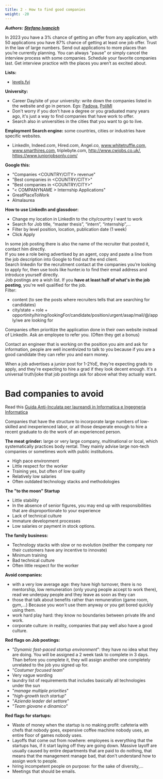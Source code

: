 ```yaml
---
title: 2 - How to find good companies
weight: -20
---
```


***Authors: [Stefano Ivancich](https://www.linkedin.com/in/stefano-ivancich/)***

In 2023 you have a 3% chance of getting an offer from any application, with 50 applications you have 87% chance of getting at least one job offer. Trust in the law of large numbers.
Send out applications to more places than you’re currently planning.
You can always "pause" or simply cancel the interview process with some companies.
Schedule your favorite companies last. Get interview practice with the places you aren’t as excited about.


**Lists:**
 - [levels.fyi](https://www.levels.fyi/internships/)

**University:**
 - Career Day/site of your university: write down the companies listed in the website and go in person. Egs: [Padova](https://www.universitaperta-unipd.it/eventi/universita-aperta/aziende-partecipanti-ua2023), [PoliMI](https://www.careerservice.polimi.it/it-IT/Home/Index/)
 - Don't worry if you don’t have a degree or you graduated many years ago, it's just a way to find companies that have work to offer.
 - Search also in universities in the cities that you want to go to live.


**Employment Search engine:** some countries, cities or industries have specific websites.
 - LinkedIn, Indeed.com, Hired.com, Angel.co, www.whitetruffle.com, www.smarthires.com, triplebyte.com, http://www.cwjobs.co.uk/, https://www.juniorjobsonly.com/ 


**Google this:**
 - "Companies <COUNTRY/CITY> revenue"
 - "Best <INDUSRTY> companies in <COUNTRY/CITY>"
 - "Best companies in <COUNTRY/CITY>"
 - "< COMPANYNAME > Internship Applications"
 - GreatPlaceToWork
 - Almalaurea

**How to use LinkedIn and glassdoor:**
 - Change my location in LinkedIn to the city/country I want to work
 - Search for Job title, “master thesis”, “intern”, “internship”,…
 - Filter by level position, location, publication date (1 week)
 - Click Apply

In some job posting there is also the name of the recruiter that posted it, contact him directly.  
If you see a role being advertised by an agent, copy and paste a line from the job description into Google to find out the end client.  
Search linkedin for the recruitment contact at the companies you’re looking to apply for, then use tools like hunter.io to find their email address and introduce yourself directly.  
Job postings are a wish list. If you **have at least half of what's in the job posting**, you're well qualified for the job.  
Filter:
 - content (to see the posts where recruiters tells that are searching for candidates)
 - city/state + role + opportinity/hiring/lookingFor/candidate/position/urgent/asap/mail/@/apply/we are looking for

Companies often prioritize the application done in their own website instead of LinkedIn.
Ask an employee to refer you. (Often they get a bonus)

Contact an engineer that is working on the position you aim and ask for information, people are well incentivized to talk to you because if you are a good candidate they can refer you and earn money.

When a job advertises a junior post for 1-2YoE, they're expecting grads to apply, and they're expecting to hire a grad if they look decent enough. It's a universal truth/joke that job postings ask for above what they actually want.

# Bad companies to avoid
Read this [Guida Anti-Inculata per laureandi in Informatica e Ingegneria Informatica](https://blog.robutti.me/guida-anti-inculata-per-laureandi-in-informatica-ing-inf)

Companies that have the structure to incorporate large numbers of low-skilled and inexperienced labor, or all those desperate enough to hire a recent graduate to do the work of an experienced person.

**The meat grinder:** large or very large company, multinational or local, which systematically practices body rental. They mainly advise large non-tech companies or sometimes work with public institutions.
 - High pace environment
 - Little respect for the worker
 - Training yes, but often of low quality
 - Relatively low salaries
 - Often outdated technology stacks and methodologies

**The "to the moon" Startup**
 - Little stability
 - In the absence of senior figures, you may end up with responsibilities that are disproportionate to your experience
 - Lack of technical culture
 - Immature development processes
 - Low salaries or payment in stock options.
 
**The family business:**
 - Technology stacks with slow or no evolution (neither the company nor their customers have any incentive to innovate)
 - Minimum training
 - Bad technical culture
 - Often little respect for the worker

**Avoid companies:**
 - with a very low average age: they have high turnover, there is no mentorship, low remuneration (only young people accept to work there), read we underpay people and they leave as soon as they can
 - those that talk about benefits rather than remuneration (game room, gym,...) Because you won't use them anyway or you get bored quickly using them.
 - work hard play hard: they know no boundaries between private life and work.
 - corporate culture: in reality, companies that pay well also have a good culture.


**Red flags on Job postings:**
 - "_Dynamic fast-paced startup environment_": they have no idea what they are doing. You will be assigned a 2 week task to complete in 3 days. Than before you complete it, they will assign another one completely unrelated to the job you signed up for.
 - "_Costumer focused team_"
 - Very vague wording
 - laundry list of requirements that includes basically all technologies under the sun
 - "_manage multiple priorities_"
 - "_high-growth tech startup_"
 - "_Azienda leader del settore_"
 - "_Team giovane e dinamico_"

**Red flags for startups:**
 - Waste of money when the startup is no making profit: cafeteria with chefs that nobody goes, expensive coffee machine nobody uses, an entire floor of games nobody uses.
 - Layoffs that come out from nowhere: employees is everything that the startups has, if it start laying off they are going down. Massive layoff are usually caused by entire departments that are paid to do nothing, that means that the management manage bad, that don't understand how to assign work to people.
 - hiring incompetent people on purpose: for the sake of diversity,...
 - Meetings that should be emails.

